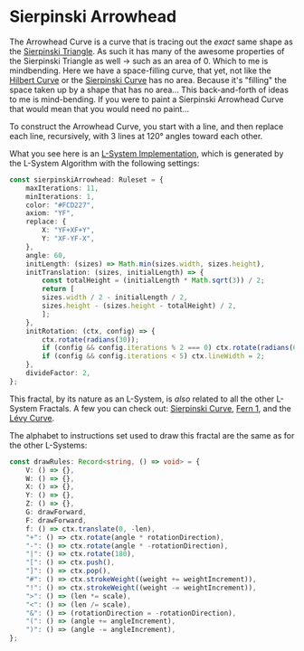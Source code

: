 # Sierpinski Arrowhead

The Arrowhead Curve is a curve that is tracing out the *exact* same shape as the [Sierpinski Triangle](/l-system/sierpinski-triangle). As such it has many of the awesome properties of the Sierpinski Triangle as well -> such as an area of 0. Which to me is mindbending. Here we have a space-filling curve, that yet, not like the [Hilbert Curve](/l-system/hilbert-curve) or the [Sierpinski Curve](/l-system/sierpinski-curve) has no area. Because it's "filling" the space taken up by a shape that has no area... This back-and-forth of ideas to me is mind-bending. If you were to paint a Sierpinski Arrowhead Curve that would mean that you would need no paint...

To construct the Arrowhead Curve, you start with a line, and then replace each line, recursively, with 3 lines at $120°$ angles toward each other.

What you see here is an [L-System Implementation](https://en.wikipedia.org/wiki/L-system), which is generated by the L-System Algorithm with the following settings: 

```ts
const sierpinskiArrowhead: Ruleset = {
    maxIterations: 11,
    minIterations: 1,
    color: "#FCD227",
    axiom: "YF",
    replace: {
        X: "YF+XF+Y",
        Y: "XF-YF-X",
    },
    angle: 60,
    initLength: (sizes) => Math.min(sizes.width, sizes.height),
    initTranslation: (sizes, initialLength) => {
        const totalHeight = (initialLength * Math.sqrt(3)) / 2;
        return [
        sizes.width / 2 - initialLength / 2,
        sizes.height - (sizes.height - totalHeight) / 2,
        ];
    },
    initRotation: (ctx, config) => {
        ctx.rotate(radians(30));
        if (config && config.iterations % 2 === 0) ctx.rotate(radians(60));
        if (config && config.iterations < 5) ctx.lineWidth = 2;
    },
    divideFactor: 2,
};
```

This fractal, by its nature as an L-System, is *also* related to all the other L-System Fractals. A few you can check out: [Sierpinski Curve](/l-system/sierpinski-curve), [Fern 1](/l-system/fern-1), and the [Lévy Curve](/l-system/levy-curve).

The alphabet to instructions set used to draw this fractal are the same as for the other L-Systems:

```ts
const drawRules: Record<string, () => void> = {
    V: () => {},
    W: () => {},
    X: () => {},
    Y: () => {},
    Z: () => {},
    G: drawForward,
    F: drawForward,
    f: () => ctx.translate(0, -len),
    "+": () => ctx.rotate(angle * rotationDirection),
    "-": () => ctx.rotate(angle * -rotationDirection),
    "|": () => ctx.rotate(180),
    "[": () => ctx.push(),
    "]": () => ctx.pop(),
    "#": () => ctx.strokeWeight((weight += weightIncrement)),
    "!": () => ctx.strokeWeight((weight -= weightIncrement)),
    ">": () => (len *= scale),
    "<": () => (len /= scale),
    "&": () => (rotationDirection = -rotationDirection),
    "(": () => (angle += angleIncrement),
    ")": () => (angle -= angleIncrement),
};
```